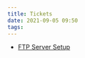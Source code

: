 ```yaml
---
title: Tickets
date: 2021-09-05 09:50
tags:
---
```


* [FTP Server Setup](2021-05-20--12-46-00Z--ftp_server_setup.md)
